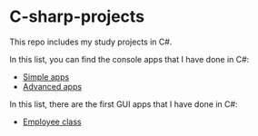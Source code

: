 # C-sharp-projects

This repo includes my study projects in C#.

In this list, you can find the console apps that I have done in C#:

* [Simple apps](https://github.com/exebeeche/C-sharp-projects/tree/master/SimpleConsoleApps)
* [Advanced apps](https://github.com/exebeeche/C-sharp-projects/tree/master/DelegatePractice)

In this list, there are the first GUI apps that I have done in C#:

* [Employee class](https://github.com/exebeeche/C-sharp-projects/tree/master/EmployeeGui)


